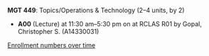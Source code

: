 **MGT 449**: Topics/Operations & Technology (2–4 units, by 2)

- **A00** (Lecture) at 11:30 am–5:30 pm on  at RCLAS R01 by Gopal, Christopher S. (A14330031)

[Enrollment numbers over time](./MGT449.tsv)
